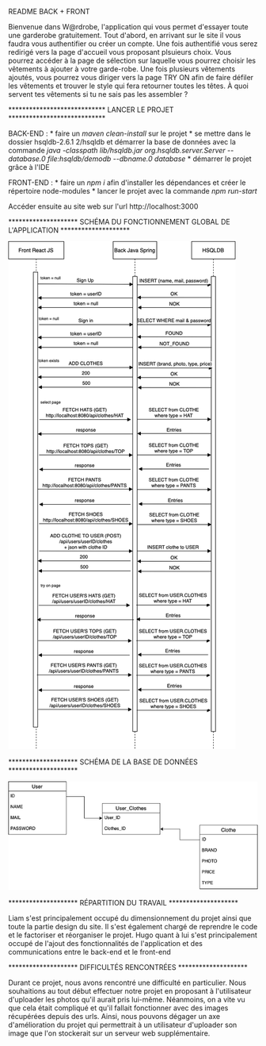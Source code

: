README BACK + FRONT

Bienvenue dans W@rdrobe, l'application qui vous permet d'essayer toute une garderobe gratuitement. Tout d'abord, en arrivant sur le site il vous faudra vous authentifier ou créer un compte. Une fois authentifié vous serez redirigé vers la page d'accueil vous proposant plsuieurs choix. Vous pourrez accéder à la page de sélection sur laquelle vous pourrez choisir les vêtements à ajouter à votre garde-robe. Une fois plusieurs vêtements ajoutés, vous pourrez vous diriger vers la page TRY ON afin de faire défiler les vêtements et trouver le style qui fera retourner toutes les têtes. À quoi servent tes vêtements si tu ne sais pas les assembler ?



**************************** LANCER LE PROJET ****************************

BACK-END : 
            * faire un *maven clean-install* sur le projet
            * se mettre dans le dossier hsqldb-2.6.1 2/hsqldb et démarrer la base de données avec la commande *java -classpath lib/hsqldb.jar org.hsqldb.server.Server --database.0 file:hsqldb/demodb --dbname.0 database*
            * démarrer le projet grâce à l'IDE
            
FRONT-END :
            * faire un *npm i* afin d'installer les dépendances et créer le répertoire node-modules
            * lancer le projet avec la commande *npm run-start*


Accéder ensuite au site web sur l'url http://localhost:3000



******************** SCHÉMA DU FONCTIONNEMENT GLOBAL DE L'APPLICATION ********************


![Alt text](doc/schema_interactions.png?raw=true "Title")


******************** SCHÉMA DE LA BASE DE DONNÉES ********************

![Alt text](doc/schema_bdd.png?raw=true "Title")


******************** RÉPARTITION DU TRAVAIL ********************

Liam s'est principalement occupé du dimensionnement du projet ainsi que toute la partie design du site. Il s'est également chargé de reprendre le code et le factoriser et réorganiser le projet.
Hugo quant à lui s'est principalement occupé de l'ajout des fonctionnalités de l'application et des communications entre le back-end et le front-end


******************** DIFFICULTÉS RENCONTRÉES ********************

Durant ce projet, nous avons rencontré une difficulté en particulier. Nous souhaitions au tout début effectuer notre projet en proposant à l'utilisateur d'uploader les photos qu'il aurait pris lui-même. Néanmoins, on a vite vu que cela était compliqué et qu'il fallait fonctionner avec des images récupérées depuis des urls. Ainsi, nous pouvons dégager un axe d'amélioration du projet qui permettrait à un utilisateur d'uploader son image que l'on stockerait sur un serveur web supplémentaire.
